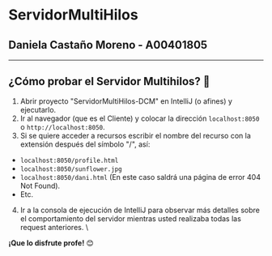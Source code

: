 # ServidorMultiHilos

## **Daniela Castaño Moreno - A00401805**

---

## **¿Cómo probar el Servidor Multihilos?** 🤖

1. Abrir proyecto "ServidorMultiHilos-DCM" en IntelliJ (o afines) y ejecutarlo.
2. Ir al navegador (que es el Cliente) y colocar la dirección ```localhost:8050``` o ```http://localhost:8050```.
3. Si se quiere acceder a recursos escribir el nombre del recurso con la extensión después del símbolo "/", así:
* ```localhost:8050/profile.html```
* ```localhost:8050/sunflower.jpg```
* ```localhost:8050/dani.html``` (En este caso saldrá una página de error 404 Not Found).
* Etc.
4. Ir a la consola de ejecución de IntelliJ para observar más detalles sobre el comportamiento del servidor mientras usted realizaba todas las request anteriores. \


  
**¡Que lo disfrute profe!** 😊
